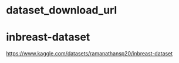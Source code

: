 # dataset_download_url

# inbreast-dataset
https://www.kaggle.com/datasets/ramanathansp20/inbreast-dataset
